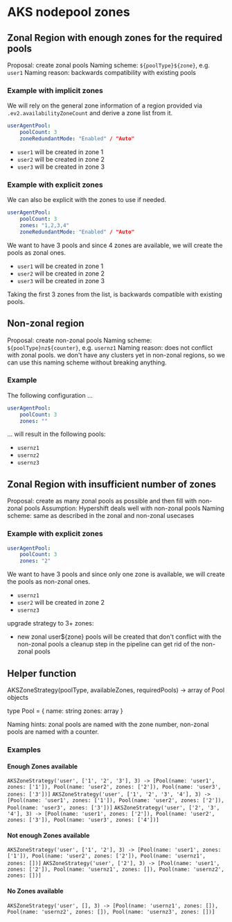 # AKS nodepool zones

## Zonal Region with enough zones for the required pools

Proposal: create zonal pools
Naming scheme: `${poolType}${zone}`, e.g. `user1`
Naming reason: backwards compatibility with existing pools

### Example with implicit zones

We will rely on the general zone information of a region provided via `.ev2.availabilityZoneCount`
and derive a zone list from it.

```yaml
userAgentPool:
    poolCount: 3
    zoneRedundantMode: "Enabled" / "Auto"
```

- `user1` will be created in zone 1
- `user2` will be created in zone 2
- `user3` will be created in zone 3

### Example with explicit zones

We can also be explicit with the zones to use if needed.

```yaml
userAgentPool:
    poolCount: 3
    zones: "1,2,3,4"
    zoneRedundantMode: "Enabled" / "Auto"
```

We want to have 3 pools and since 4 zones are available, we will create the pools as zonal ones.

- `user1` will be created in zone 1
- `user2` will be created in zone 2
- `user3` will be created in zone 3

Taking the first 3 zones from the list, is backwards compatible with existing pools.

## Non-zonal region

Proposal: create non-zonal pools
Naming scheme: `${poolType}nz${counter}`, e.g. `usernz1`
Naming reason: does not conflict with zonal pools. we don't have any clusters yet in non-zonal regions, so we can use this naming scheme without breaking anything.

### Example

The following configuration ...

```yaml
userAgentPool:
    poolCount: 3
    zones: ""
```

... will result in the following pools:

- `usernz1`
- `usernz2`
- `usernz3`

## Zonal Region with insufficient number of zones

Proposal: create as many zonal pools as possible and then fill with non-zonal pools
Assumption: Hypershift deals well with non-zonal pools
Naming scheme: same as described in the zonal and non-zonal usecases

### Example with explicit zones

```yaml
userAgentPool:
    poolCount: 3
    zones: "2"
```

We want to have 3 pools and since only one zone is available, we will create the pools as non-zonal ones.

- `usernz1`
- `user2` will be created in zone 2
- `usernz3`

upgrade strategy to 3+ zones:

- new zonal user${zone} pools will be created that don't conflict with the non-zonal pools
 a cleanup step in the pipeline can get rid of the non-zonal pools

## Helper function

AKSZoneStrategy(poolType, availableZones, requiredPools) -> array of Pool objects

type Pool = {
  name: string
  zones: array
}

Naming hints: zonal pools are named with the zone number, non-zonal pools are named with a counter.

### Examples

#### Enough Zones available

`AKSZoneStrategy('user', ['1', '2', '3'], 3) -> [Pool(name: 'user1', zones: ['1']), Pool(name: 'user2', zones: ['2']), Pool(name: 'user3', zones: ['3'])]`
`AKSZoneStrategy('user', ['1', '2', '3', '4'], 3) -> [Pool(name: 'user1', zones: ['1']), Pool(name: 'user2', zones: ['2']), Pool(name: 'user3', zones: ['3'])]`
`AKSZoneStrategy('user', ['2', '3', '4'], 3) -> [Pool(name: 'user1', zones: ['2']), Pool(name: 'user2', zones: ['3']), Pool(name: 'user3', zones: ['4'])]`

#### Not enough Zones available

`AKSZoneStrategy('user', ['1', '2'], 3) -> [Pool(name: 'user1', zones: ['1']), Pool(name: 'user2', zones: ['2']), Pool(name: 'usernz1', zones: [])]`
`AKSZoneStrategy('user', ['2'], 3) -> [Pool(name: 'user1', zones: ['2']), Pool(name: 'usernz1', zones: []), Pool(name: 'usernz2', zones: [])]`

#### No Zones available

`AKSZoneStrategy('user', [], 3) -> [Pool(name: 'usernz1', zones: []), Pool(name: 'usernz2', zones: []), Pool(name: 'usernz3', zones: [])]`
